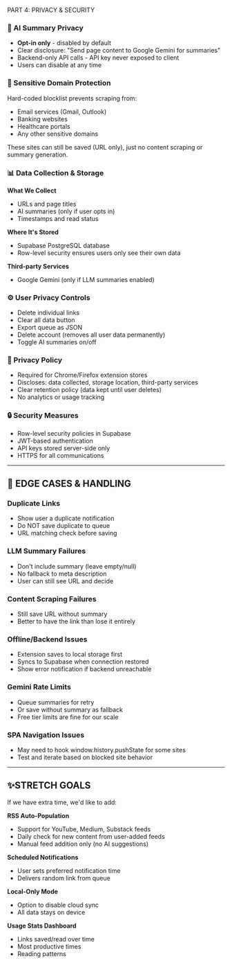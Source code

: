 PART 4: PRIVACY & SECURITY

### 🤖 AI Summary Privacy

- **Opt-in only** - disabled by default
- Clear disclosure: "Send page content to Google Gemini for summaries"
- Backend-only API calls - API key never exposed to client
- Users can disable at any time

### 🚫 Sensitive Domain Protection

Hard-coded blocklist prevents scraping from:

- Email services (Gmail, Outlook)
- Banking websites
- Healthcare portals
- Any other sensitive domains

These sites can still be saved (URL only), just no content scraping or summary generation.

### 📊 Data Collection & Storage

**What We Collect**

- URLs and page titles
- AI summaries (only if user opts in)
- Timestamps and read status

**Where It's Stored**

- Supabase PostgreSQL database
- Row-level security ensures users only see their own data

**Third-party Services**

- Google Gemini (only if LLM summaries enabled)

### ⚙️ User Privacy Controls

- Delete individual links
- Clear all data button
- Export queue as JSON
- Delete account (removes all user data permanently)
- Toggle AI summaries on/off

### 📜 Privacy Policy

- Required for Chrome/Firefox extension stores
- Discloses: data collected, storage location, third-party services
- Clear retention policy (data kept until user deletes)
- No analytics or usage tracking

### 🔒 Security Measures

- Row-level security policies in Supabase
- JWT-based authentication
- API keys stored server-side only
- HTTPS for all communications

---

## 🐛 EDGE CASES & HANDLING

### Duplicate Links

- Show user a duplicate notification
- Do NOT save duplicate to queue
- URL matching check before saving

### LLM Summary Failures

- Don't include summary (leave empty/null)
- No fallback to meta description
- User can still see URL and decide

### Content Scraping Failures

- Still save URL without summary
- Better to have the link than lose it entirely

### Offline/Backend Issues

- Extension saves to local storage first
- Syncs to Supabase when connection restored
- Show error notification if backend unreachable

### Gemini Rate Limits

- Queue summaries for retry
- Or save without summary as fallback
- Free tier limits are fine for our scale

### SPA Navigation Issues

- May need to hook window.history.pushState for some sites
- Test and iterate based on blocked site behavior

---

## ✨STRETCH GOALS

If we have extra time, we'd like to add:

**RSS Auto-Population**

- Support for YouTube, Medium, Substack feeds
- Daily check for new content from user-added feeds
- Manual feed addition only (no AI suggestions)

**Scheduled Notifications**

- User sets preferred notification time
- Delivers random link from queue

**Local-Only Mode**

- Option to disable cloud sync
- All data stays on device

**Usage Stats Dashboard**

- Links saved/read over time
- Most productive times
- Reading patterns